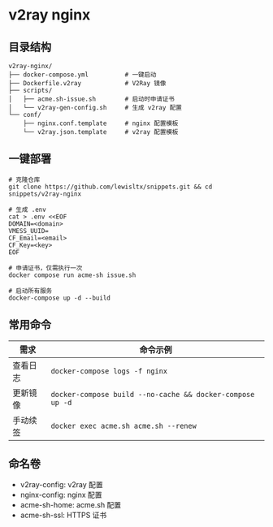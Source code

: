 # v2ray nginx

## 目录结构

```text
v2ray-nginx/
├── docker-compose.yml          # 一键启动
├── Dockerfile.v2ray            # V2Ray 镜像
├── scripts/
│   ├── acme.sh-issue.sh        # 启动时申请证书
│   └── v2ray-gen-config.sh     # 生成 v2ray 配置
└── conf/
    ├── nginx.conf.template     # nginx 配置模板
    └── v2ray.json.template     # v2ray 配置模板
```

## 一键部署

```shell
# 克隆仓库
git clone https://github.com/lewisltx/snippets.git && cd snippets/v2ray-nginx

# 生成 .env
cat > .env <<EOF
DOMAIN=<domain>
VMESS_UUID=
CF_Email=<email>
CF_Key=<key>
EOF

# 申请证书，仅需执行一次
docker compose run acme-sh issue.sh

# 启动所有服务
docker-compose up -d --build
```

## 常用命令

| 需求   | 命令示例                                                     |
| ---- |----------------------------------------------------------|
| 查看日志 | `docker-compose logs -f nginx`                           |
| 更新镜像 | `docker-compose build --no-cache && docker-compose up -d` |
| 手动续签 | `docker exec acme.sh acme.sh --renew`                    |

## 命名卷

- v2ray-config: v2ray 配置
- nginx-config: nginx 配置
- acme-sh-home: acme.sh 配置
- acme-sh-ssl: HTTPS 证书
